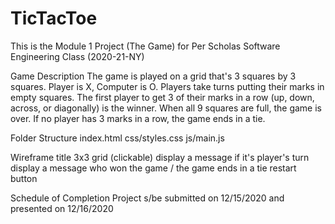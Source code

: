 # TicTacToe
This is the Module 1 Project (The Game) for Per Scholas Software Engineering Class (2020-21-NY)

Game Description
The game is played on a grid that's 3 squares by 3 squares.
Player is X, Computer is O. Players take turns putting their marks in empty squares.
The first player to get 3 of their marks in a row (up, down, across, or diagonally) is the winner.
When all 9 squares are full, the game is over. If no player has 3 marks in a row, the game ends in a tie.

Folder Structure
index.html
css/styles.css
js/main.js

Wireframe
title
3x3 grid (clickable)
display a message if it's player's turn
display a message who won the game / the game ends in a tie
restart button

Schedule of Completion
Project s/be submitted on 12/15/2020 and presented on 12/16/2020
